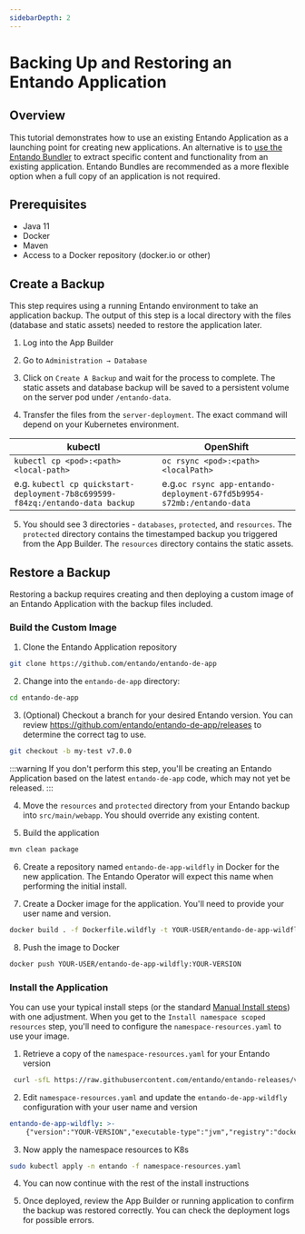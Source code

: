 ```yaml
---
sidebarDepth: 2
---
```

# Backing Up and Restoring an Entando Application

## Overview

This tutorial demonstrates how to use an existing Entando Application as a launching point for creating new applications. An alternative is to [use the Entando Bundler](../create/pb/export-bundle-from-application.md) to extract specific content and functionality from an existing application. Entando Bundles are recommended as a more flexible option when a full copy of an application is not required.

## Prerequisites
* Java 11
* Docker
* Maven
* Access to a Docker repository (docker.io or other)

## Create a Backup
This step requires using a running Entando environment to take an application backup.
The output of this step is a local directory with the files (database and static assets) needed to restore the application later.

1. Log into the App Builder

2. Go to `Administration → Database`

3. Click on `Create A Backup` and wait for the process to complete. The static assets and database backup will be saved to a persistent volume on the server pod under `/entando-data`.

4. Transfer the files from the `server-deployment`. The exact command will depend on your Kubernetes environment.

| kubectl | OpenShift |
| ------- | --------- |
| `kubectl cp <pod>:<path> <local-path>` | `oc rsync <pod>:<path> <localPath>` |
| e.g. `kubectl cp quickstart-deployment-7b8c699599-f84zq:/entando-data backup` | e.g.`oc rsync app-entando-deployment-67fd5b9954-s72mb:/entando-data`|

5. You should see 3 directories - `databases`, `protected`, and `resources`.
The `protected` directory contains the timestamped backup you triggered from the App Builder. The `resources` directory contains the static assets. 

## Restore a Backup
Restoring a backup requires creating and then deploying a custom image of an Entando Application with the
backup files included. 

### Build the Custom Image
1.  Clone the Entando Application repository
```sh
git clone https://github.com/entando/entando-de-app
```

2.  Change into the `entando-de-app` directory:
```sh
cd entando-de-app
```

3. (Optional) Checkout a branch for your desired Entando version. You can review <https://github.com/entando/entando-de-app/releases> to determine the correct tag to use. 
   
```sh
git checkout -b my-test v7.0.0
```
:::warning
If you don't perform this step, you'll be creating an Entando Application based on the latest `entando-de-app` code, which may not yet be released.
:::


4.  Move the `resources` and `protected` directory from your Entando backup into `src/main/webapp`. You should override any existing content.

5.  Build the application
```sh
mvn clean package
```
6.  Create a repository named `entando-de-app-wildfly` in Docker for the new application. The Entando Operator will expect this name when performing the initial install.

7. Create a Docker image for the application. You'll need to provide your user name and version.
```sh
docker build . -f Dockerfile.wildfly -t YOUR-USER/entando-de-app-wildfly:YOUR-VERSION
```

8.  Push the image to Docker
```sh
docker push YOUR-USER/entando-de-app-wildfly:YOUR-VERSION
```

### Install the Application
You can use your typical install steps (or the standard [Manual Install steps](../../docs/getting-started/#manual-install)) with one adjustment. When you get to the `Install namespace scoped resources` step, you'll need to configure the `namespace-resources.yaml` to use your image. 

1. Retrieve a copy of the `namespace-resources.yaml` for your Entando version
```sh
 curl -sfL https://raw.githubusercontent.com/entando/entando-releases/v7.0.1/dist/ge-1-1-6/namespace-scoped-deployment/namespace-resources.yaml > namespace-resources.yaml
```

2. Edit `namespace-resources.yaml` and update the `entando-de-app-wildfly` configuration with your user name and version
```yaml
entando-de-app-wildfly: >-
    {"version":"YOUR-VERSION","executable-type":"jvm","registry":"docker.io","organization":"YOUR-USER"}
``` 
3. Now apply the namespace resources to K8s
```sh
sudo kubectl apply -n entando -f namespace-resources.yaml
```

4. You can now continue with the rest of the install instructions

5. Once deployed, review the App Builder or running application to confirm the backup was restored correctly. You can check the deployment logs for possible errors.

